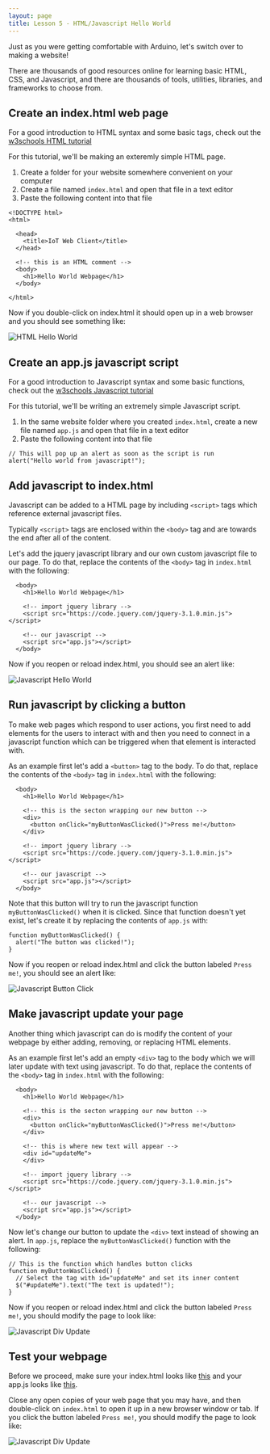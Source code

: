 ```yaml
---
layout: page
title: Lesson 5 - HTML/Javascript Hello World
---
```


Just as you were getting comfortable with Arduino, let's switch over to making a website!

There are thousands of good resources online for learning basic HTML, CSS, and Javascript, and there are thousands of tools, utilities, libraries, and frameworks to choose from.


## Create an index.html web page

For a good introduction to HTML syntax and some basic tags, check out the [w3schools HTML tutorial](http://www.w3schools.com/html/default.asp)

For this tutorial, we'll be making an exteremly simple HTML page.

1. Create a folder for your website somewhere convenient on your computer
2. Create a file named ```index.html``` and open that file in a text editor
3. Paste the following content into that file

```
<!DOCTYPE html>
<html>

  <head>
    <title>IoT Web Client</title>
  </head>

  <!-- this is an HTML comment -->
  <body>
    <h1>Hello World Webpage</h1>
  </body>

</html>
```

Now if you double-click on index.html it should open up in a web browser and you should see something like: 

![HTML Hello World](html_hello_world.png "HTML Hello World")


## Create an app.js javascript script

For a good introduction to Javascript syntax and some basic functions, check out the [w3schools Javascript tutorial](http://www.w3schools.com/js/default.asp)

For this tutorial, we'll be writing an extremely simple Javascript script.

1. In the same website folder where you created ```index.html```, create a new file named ```app.js``` and open that file in a text editor
2. Paste the following content into that file

```
// This will pop up an alert as soon as the script is run
alert("Hello world from javascript!");
```


## Add javascript to index.html

Javascript can be added to a HTML page by including ```<script>``` tags which reference external javascript files.

Typically ```<script>``` tags are enclosed within the ```<body>``` tag and are towards the end after all of the content.

Let's add the jquery javascript library and our own custom javascript file to our page. To do that, replace the contents of the ```<body>``` tag in ```index.html``` with the following:

```
  <body>
    <h1>Hello World Webpage</h1>

    <!-- import jquery library -->
    <script src="https://code.jquery.com/jquery-3.1.0.min.js"></script>

    <!-- our javascript -->
    <script src="app.js"></script>
  </body>
```

Now if you reopen or reload index.html, you should see an alert like: 

![Javascript Hello World](js_hello_world.png "Javascript Hello World")


## Run javascript by clicking a button

To make web pages which respond to user actions, you first need to add elements for the users to interact with and then you need to connect in a javascript function which can be triggered when that element is interacted with.

As an example first let's add a ```<button>``` tag to the body. To do that, replace the contents of the ```<body>``` tag in ```index.html``` with the following:

```
  <body>
    <h1>Hello World Webpage</h1>

    <!-- this is the secton wrapping our new button -->
    <div>
      <button onClick="myButtonWasClicked()">Press me!</button>
    </div>

    <!-- import jquery library -->
    <script src="https://code.jquery.com/jquery-3.1.0.min.js"></script>

    <!-- our javascript -->
    <script src="app.js"></script>
  </body>
```

Note that this button will try to run the javascript function ```myButtonWasClicked()``` when it is clicked. Since that function doesn't yet exist, let's create it by replacing the contents of ```app.js``` with:

```
function myButtonWasClicked() {
  alert("The button was clicked!");
}
```

Now if you reopen or reload index.html and click the button labeled ```Press me!```, you should see an alert like: 

![Javascript Button Click](js_button_click.png "Javascript Button Click")


## Make javascript update your page

Another thing which javascript can do is modify the content of your webpage by either adding, removing, or replacing HTML elements.

As an example first let's add an empty ```<div>``` tag to the body which we will later update with text using javascript. To do that, replace the contents of the ```<body>``` tag in ```index.html``` with the following:

```
  <body>
    <h1>Hello World Webpage</h1>

    <!-- this is the secton wrapping our new button -->
    <div>
      <button onClick="myButtonWasClicked()">Press me!</button>
    </div>

    <!-- this is where new text will appear -->
    <div id="updateMe">
    </div>

    <!-- import jquery library -->
    <script src="https://code.jquery.com/jquery-3.1.0.min.js"></script>

    <!-- our javascript -->
    <script src="app.js"></script>
  </body>
```

Now let's change our button to update the ```<div>``` text instead of showing an alert. In ```app.js```, replace the ```myButtonWasClicked()``` function with the following:

```
// This is the function which handles button clicks
function myButtonWasClicked() {
  // Select the tag with id="updateMe" and set its inner content
  $("#updateMe").text("The text is updated!");
}
```

Now if you reopen or reload index.html and click the button labeled ```Press me!```, you should modify the page to look like: 

![Javascript Div Update](js_div_update.png "Javascript Div Update")


## Test your webpage

Before we proceed, make sure your index.html looks like [this](index.html) and your app.js looks like [this](app.js).

Close any open copies of your web page that you may have, and then double-click on ```index.html``` to open it up in a new browser window or tab. If you click the button labeled ```Press me!```, you should modify the page to look like: 

![Javascript Div Update](js_div_update.png "Javascript Div Update")


